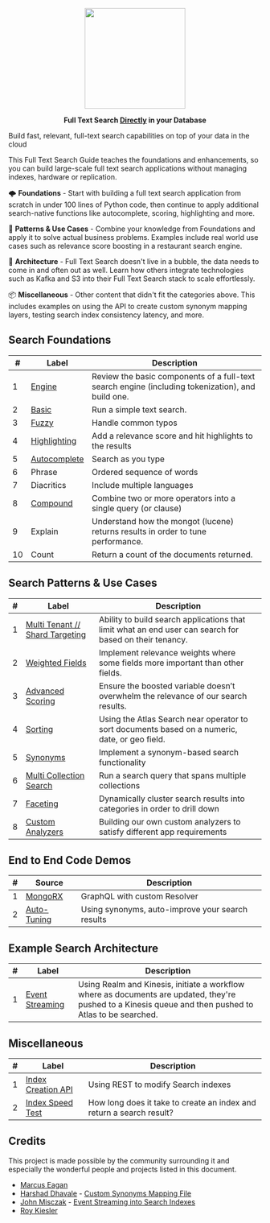 <p align="center">
<img src="https://webimages.mongodb.com/_com_assets/cms/integrated?auto=format%2Ccompress&fit=undefined&w=1074" width="200px">
</p>

<p align="center">
<b>Full Text Search <ins>Directly</ins> in your Database</b>
</p>


Build fast, relevant, full-text search capabilities on top of your data in the cloud

This Full Text Search Guide teaches the foundations and enhancements, so you can build large-scale full text search applications without managing indexes, hardware or replication.

🌩️ **Foundations** - Start with building a full text search application from scratch in under 100 lines of Python code, then continue to apply additional search-native functions like autocomplete, scoring, highlighting and more.

🌌 **Patterns & Use Cases** - Combine your knowledge from Foundations and apply it to solve actual business problems. Examples include real world use cases such as relevance score boosting in a restaurant search engine.

🍱 **Architecture** - Full Text Search doesn't live in a bubble, the data needs to come in and often out as well. Learn how others integrate technologies such as Kafka and S3 into their Full Text Search stack to scale effortlessly.

📦 **Miscellaneous** - Other content that didn't fit the categories above. This includes examples on using the API to create custom synonym mapping layers, testing search index consistency latency, and more.


## Search Foundations

| #  | Label                              | Description                                                                                                                                                                                                                                                                 
|----|------------------------------------|-----------------------------------------------------------------------------------------------------------------------------------------------------------------------------------------------------------------------------------------------------------------------------|
| 1  | [Engine](foundations/1-engine)            | Review the basic components of a full-text search engine (including tokenization), and build one.
| 2  | [Basic](foundations/2-basic)            | Run a simple text search.
| 3  | [Fuzzy](foundations/2-basic)            | Handle common typos
| 4  | [Highlighting](foundations/2-basic)            | Add a relevance score and hit highlights to the results
| 5  | [Autocomplete](foundations/3-autocomplete)            | Search as you type
| 6  | Phrase           | Ordered sequence of words
| 7  | Diacritics           | Include multiple languages
| 8  | [Compound](foundations/6-compound)            | Combine two or more operators into a single query (or clause)
| 9  | Explain            | Understand how the mongot (lucene) returns results in order to tune performance.
| 10  | Count            | Return a count of the documents returned.


## Search Patterns & Use Cases

| #  | Label                              | Description                                                                                                                                                                                                                                                                 
|----|------------------------------------|-----------------------------------------------------------------------------------------------------------------------------------------------------------------------------------------------------------------------------------------------------------------------------|
| 1  | [Multi Tenant // Shard Targeting](patterns/1-multi-tenant)           | Ability to build search applications that limit what an end user can search for based on their tenancy.                                       
| 2  | [Weighted Fields](patterns/2-weighted-fields)           | Implement relevance weights where some fields more important than  other fields.   
| 3  | [Advanced Scoring](patterns/3-advanced-scoring)          |  Ensure the boosted variable doesn’t overwhelm the relevance of our search results.  
| 4  | [Sorting](patterns/4-sorting)           |  Using the Atlas Search near operator to sort documents based on a numeric, date, or geo field.
| 5  | [Synonyms](patterns/5-synonyms)         | Implement a synonym-based search functionality
| 6  | [Multi Collection Search](patterns/6-multi-collection-search)         | Run a search query that spans multiple collections
| 7  | [Faceting](patterns/7-faceting)         | Dynamically cluster search results into categories in order to drill down
| 8  | [Custom Analyzers](patterns/8-custom-analyzers)         | Building our own custom analyzers to satisfy different app requirements

## End to End Code Demos

| #  | Source                              | Description                                                                                                                                                                                                                                                                 
|----|------------------------------------|-----------------------------------------------------------------------------------------------------------------------------------------------------------------------------------------------------------------------------------------------------------------------------|
| 1  | [MongoRX](https://github.com/mongodb-developer/MongoRx)            | GraphQL with custom Resolver
| 2  | [Auto-Tuning](https://www.mongodb.com/developer/how-to/improve-your-apps-search-results-with-auto-tuning/)            | Using synonyms, auto-improve your search results



## Example Search Architecture

| #  | Label                              | Description                                                                                                                                                                                                                                                                 
|----|------------------------------------|-----------------------------------------------------------------------------------------------------------------------------------------------------------------------------------------------------------------------------------------------------------------------------|
| 1  | [Event Streaming](architecture/1-event-streaming)           | Using Realm and Kinesis, initiate a workflow where as documents are updated, they're pushed to a Kinesis queue and then pushed to Atlas to be searched.  

## Miscellaneous

| #  | Label                              | Description                                                                                                                                                                                                                                                                 
|----|------------------------------------|-----------------------------------------------------------------------------------------------------------------------------------------------------------------------------------------------------------------------------------------------------------------------------|
| 1  | [Index Creation API](misc/atlas-apis)           | Using REST to modify Search indexes
| 2  | [Index Speed Test](misc/search-speed-test)           | How long does it take to create an index and return a search result?

## Credits

This project is made possible by the community surrounding it and especially the wonderful people and projects listed in this document.

- [Marcus Eagan](https://github.com/marcussorealheis)
- [Harshad Dhavale](https://github.com/harshadpd) - [Custom Synonyms Mapping File](https://github.com/esteininger/atlas-search-patterns/blob/master/misc/atlas-apis/index-management/createIndex.py)
- [John Misczak](https://github.com/misczak) - [Event Streaming into Search Indexes](https://github.com/esteininger/atlas-search-patterns/tree/master/architecture/1-event-streaming)
- [Roy Kiesler](https://github.com/rkiesler1)
